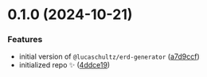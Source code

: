# 0.1.0 (2024-10-21)

### Features

- initial version of `@lucaschultz/erd-generator` ([a7d9ccf](https://github.com/lucaschultz/erd-generator/commit/a7d9ccf01adfbe4abafc5f51c3b7fd6e3adeb5af))
- initialized repo ✨ ([4ddce19](https://github.com/lucaschultz/erd-generator/commit/4ddce194bc673b92f161dd6dfc7d4e41ed978584))
